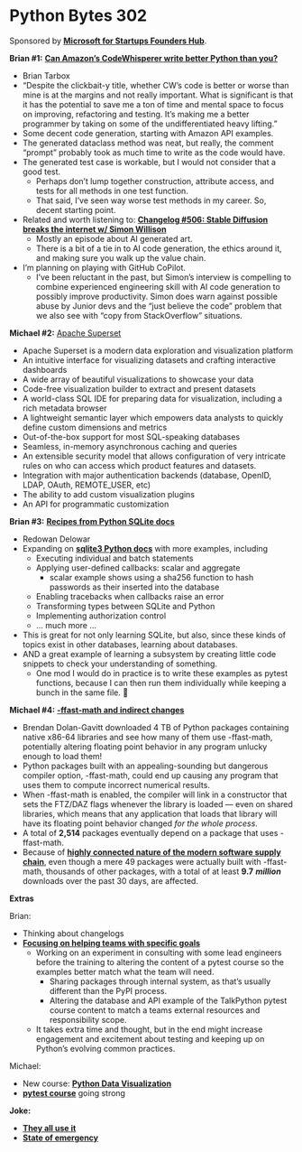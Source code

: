 # Python Bytes 302


Sponsored by [**Microsoft for Startups Founders Hub**](http://pythonbytes.fm/foundershub2022).

**Brian #1:** [**Can Amazon’s CodeWhisperer write better Python than you?**](https://blog.symops.com/2022/08/31/amazon-codewhisperer/)

- Brian Tarbox
- “Despite the clickbait-y title, whether CW’s code is better or worse than mine is at the margins and not really important. What is significant is that it has the potential to save me a ton of time and mental space to focus on improving, refactoring and testing. It’s making me a better programmer by taking on some of the undifferentiated heavy lifting.”
- Some decent code generation, starting with Amazon API examples.
- The generated dataclass method was neat, but really, the comment “prompt” probably took as much time to write as the code would have.
- The generated test case is workable, but I would not consider that a good test. 
    - Perhaps don’t lump together construction, attribute access, and tests for all methods in one test function.
    - That said, I’ve seen way worse test methods in my career. So, decent starting point.
- Related and worth listening to: [**Changelog #506: Stable Diffusion breaks the internet w/ Simon Willison**](https://changelog.com/podcast/506)
    - Mostly an episode about AI generated art.
    - There is a bit of a tie in to AI code generation, the ethics around it, and making sure you walk up the value chain.
- I’m planning on playing with GitHub CoPilot. 
    - I’ve been reluctant in the past, but Simon’s interview is compelling to combine experienced engineering skill with AI code generation to possibly improve productivity. Simon does warn against possible abuse by Junior devs and the  “just believe the code” problem that we also see with “copy from StackOverflow” situations.
    

**Michael #2:** [Apache Superset](https://superset.apache.org)

- Apache Superset is a modern data exploration and visualization platform
- An intuitive interface for visualizing datasets and crafting interactive dashboards
- A wide array of beautiful visualizations to showcase your data
- Code-free visualization builder to extract and present datasets
- A world-class SQL IDE for preparing data for visualization, including a rich metadata browser
- A lightweight semantic layer which empowers data analysts to quickly define custom dimensions and metrics
- Out-of-the-box support for most SQL-speaking databases
- Seamless, in-memory asynchronous caching and queries
- An extensible security model that allows configuration of very intricate rules on who can access which product features and datasets.
- Integration with major authentication backends (database, OpenID, LDAP, OAuth, REMOTE_USER, etc)
- The ability to add custom visualization plugins
- An API for programmatic customization

**Brian #3:** [**Recipes from Python SQLite docs**](https://rednafi.github.io/reflections/recipes-from-python-sqlite-docs.html)

- Redowan Delowar
- Expanding on [**sqlite3 Python docs**](https://docs.python.org/3/library/sqlite3.html) with more examples, including
    - Executing individual and batch statements
    - Applying user-defined callbacks: scalar and aggregate
        - scalar example shows using a  sha256 function to hash passwords as their inserted into the database
    - Enabling tracebacks when callbacks raise an error
    - Transforming types between SQLite and Python
    - Implementing authorization control
    - … much more …
- This is great for not only learning SQLite, but also, since these kinds of topics exist in other databases, learning about databases.
- AND a great example of learning a subsystem by creating little code snippets to check your understanding of something.
    - One mod I would do in practice is to write these examples as pytest functions, because I can then run them individually while keeping a bunch in the same file. 🙂 

**Michael #4:**  [**-ffast-math and indirect changes**](https://twitter.com/moyix/status/1567167774039973888)

- Brendan Dolan-Gavitt downloaded 4 TB of Python packages containing native x86-64 libraries and see how many of them use -ffast-math, potentially altering floating point behavior in any program unlucky enough to load them! 
- Python packages built with an appealing-sounding but dangerous compiler option, -ffast-math, could end up causing any program that uses them to compute incorrect numerical results.
- When -ffast-math is enabled, the compiler will link in a constructor that sets the FTZ/DAZ flags whenever the library is loaded — even on shared libraries, which means that any application that loads that library will have its floating point behavior changed *for the whole process*.
- A total of **2,514** packages eventually depend on a package that uses -ffast-math.
- Because of [**highly connected nature of the modern software supply chain**](https://en.wikipedia.org/wiki/Software_supply_chain), even though a mere 49 packages were actually built with -ffast-math, thousands of other packages, with a total of at least **9.7** ***million*** downloads over the past 30 days, are affected.

**Extras** 

Brian:

- Thinking about changelogs
- [**Focusing on helping teams with specific goals**](https://pythontest.com/training/)
    - Working on an experiment in consulting with some lead engineers before the training to altering the content of a pytest course so the examples better match what the team will need.
        - Sharing packages through internal system, as that’s usually different than the PyPI process.
        - Altering the database and API example of the TalkPython pytest course content to match a teams external resources and responsibility scope.
    - It takes extra time and thought, but in the end might increase engagement and excitement about testing and keeping up on Python’s evolving common practices.

Michael:

- New course: [**Python Data Visualization**](https://training.talkpython.fm/courses/python-data-visualization)
- [**pytest course**](https://training.talkpython.fm/courses/getting-started-with-testing-in-python-using-pytest) going strong

**Joke:** 

- [**They all use it**](https://twitter.com/PR0GRAMMERHUM0R/status/1571333223443038209)
- [**State of emergency**](https://twitter.com/kyleecodes/status/1568351571427082246)

